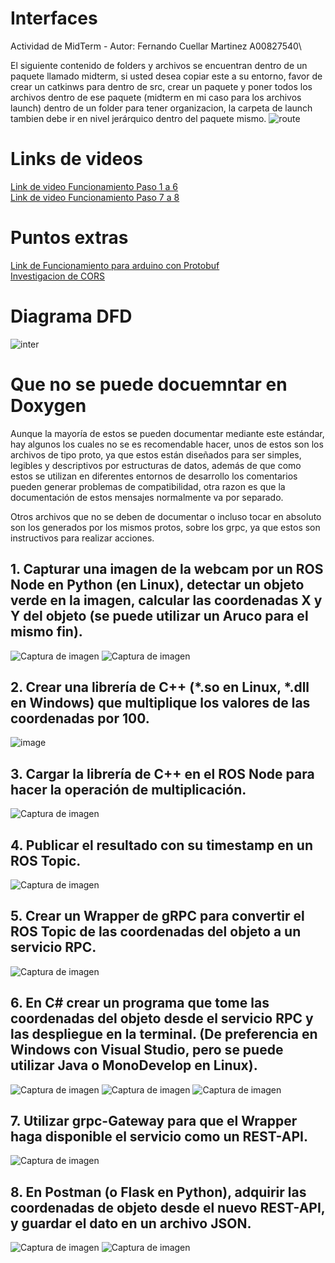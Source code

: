 # Interfaces
Actividad de MidTerm - Autor: Fernando Cuellar Martinez A00827540\

El siguiente contenido de folders y archivos se encuentran dentro de un paquete llamado midterm, si usted desea copiar este a su entorno, favor de crear un catkinws para dentro de src, crear un paquete y poner todos los archivos dentro de ese paquete (midterm en mi caso para los archivos launch) dentro de un folder para tener organizacion, la carpeta de launch tambien debe ir en nivel jerárquico dentro del paquete mismo.
![route](https://github.com/fercuellar/Interfaces/assets/58601693/8dbd2062-30b5-492a-81dd-d5fb499c6a11)


# Links de videos
[Link de video Funcionamiento Paso 1 a 6](https://drive.google.com/file/d/1emYHH88Ft-TMoo0sp1uwgtTFQWfG-5P-/view?usp=share_link)\
[Link de video Funcionamiento Paso 7 a 8](https://drive.google.com/file/d/1lwl2GcAH6AmOw8Fl-fXwjXSztrc1P0Hp/view?usp=sharing)

# Puntos extras
[Link de Funcionamiento para arduino con Protobuf](https://drive.google.com/file/d/1giKIJEYNWWy6wwcf7OErQ0WSMvJpdxPN/view?usp=share_link)\
[Investigacion de CORS](https://github.com/fercuellar/Interfaces/blob/master/CORS/CORS-Extra%20Points.pdf)

# Diagrama DFD
![inter](https://github.com/fercuellar/Interfaces/assets/58601693/15730ca4-92d1-4cc3-8752-498287233ba3)

# Que no se puede docuemntar en Doxygen 

Aunque la mayoría de estos se pueden documentar mediante este estándar, hay algunos los cuales no se es recomendable hacer, unos de estos son los archivos de tipo proto, ya que estos están diseñados para ser simples, legibles y descriptivos por estructuras de datos, además de que como estos se utilizan en diferentes entornos de desarrollo los comentarios pueden generar problemas de compatibilidad, otra razon es que la documentación de estos mensajes normalmente va por separado.

Otros archivos que no se deben de documentar o incluso tocar en absoluto son los generados por los mismos protos, sobre los grpc, ya que estos son instructivos para realizar acciones.


## 1. Capturar una imagen de la webcam por un ROS Node en Python (en Linux), detectar un objeto verde en la imagen, calcular las coordenadas X y Y del objeto (se puede utilizar un Aruco para el mismo fin).

![Captura de imagen](https://github.com/fercuellar/Interfaces/assets/58601693/2a02603a-9f9b-478b-ba64-9a8510292b52)
![Captura de imagen](https://github.com/fercuellar/Interfaces/assets/58601693/97e677d4-56bd-41f9-9191-d57ef78a1c80)

## 2. Crear una librería de C++ (*.so en Linux, *.dll en Windows) que multiplique los valores de las coordenadas por 100.

![image](https://github.com/fercuellar/Interfaces/assets/58601693/6981c666-f6c4-4c48-94ad-86af220e7ed5)

## 3. Cargar la librería de C++ en el ROS Node para hacer la operación de multiplicación.

![Captura de imagen](https://github.com/fercuellar/Interfaces/assets/58601693/a43e4069-831c-48df-bf08-1036d55418a1)

## 4. Publicar el resultado con su timestamp en un ROS Topic.

![Captura de imagen](https://github.com/fercuellar/Interfaces/assets/58601693/e379c2fd-edd7-4575-9d0f-fc22e6f8f1cf)

## 5. Crear un Wrapper de gRPC para convertir el ROS Topic de las coordenadas del objeto a un servicio RPC.

![Captura de imagen](https://github.com/fercuellar/Interfaces/assets/58601693/609c032e-ffe8-42ef-b160-598bb5d5f44b)

## 6. En C# crear un programa que tome las coordenadas del objeto desde el servicio RPC y las despliegue en la terminal. (De preferencia en Windows con Visual Studio, pero se puede utilizar Java o MonoDevelop en Linux).

![Captura de imagen](https://github.com/fercuellar/Interfaces/assets/58601693/785545a7-a9ff-40ec-8ba3-856b0ed8b02e)
![Captura de imagen](https://github.com/fercuellar/Interfaces/assets/58601693/8e8c5a56-1e1e-4462-82c0-b6dd8e0b0297)
![Captura de imagen](https://github.com/fercuellar/Interfaces/assets/58601693/d10deb10-31d2-44b4-962c-bcd40db33f30)

## 7. Utilizar grpc-Gateway para que el Wrapper haga disponible el servicio como un REST-API.

![Captura de imagen](https://github.com/fercuellar/Interfaces/assets/58601693/fbf7df35-6dd1-41bd-b7f3-fa6816607442)

## 8. En Postman (o Flask en Python), adquirir las coordenadas de objeto desde el nuevo REST-API, y guardar el dato en un archivo JSON.

![Captura de imagen](https://github.com/fercuellar/Interfaces/assets/58601693/53d59385-d758-4891-a9d6-a9d4a550e579)
![Captura de imagen](https://github.com/fercuellar/Interfaces/assets/58601693/e440fdf6-fe77-4759-a50b-1c55d2672829)


